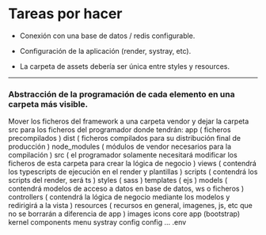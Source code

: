 # Tareas por hacer
- Conexión con una base de datos / redis configurable.

- Configuración de la aplicación (render, systray, etc).

- La carpeta de assets debería ser única entre styles y resources.
---
### Abstracción de la programación de cada elemento en una carpeta más visible.

Mover los ficheros del framework a una carpeta vendor y dejar la carpeta src
para los ficheros del programador donde tendrán:
app ( ficheros precompilados )
dist ( ficheros compilados para su distribución final de producción )
node_modules ( módulos de vendor necesarios para la compilación )
src ( el programador solamente necesitará modificar los ficheros de esta carpeta para crear la lógica de negocio )
	views ( contendrá los typescripts de ejecución en el render y plantillas )
		scripts ( contendrá los scripts del render, será ts )
		styles ( sass )
		templates ( ejs )
	models ( contendrá modelos de acceso a datos en base de datos, ws o ficheros )
	controllers ( contendrá la lógica de negocio mediante los modelos y redirigirá a la vista )
resources ( recursos en general, imagenes, js, etc que no se borrarán a diferencia de app )
	images
	icons
core
	app (bootstrap)
	kernel
	components
		menu
		systray
		config
config
	...
.env
